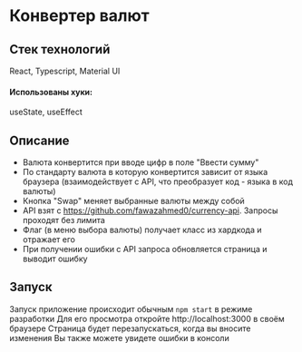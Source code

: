 # Конвертер валют

## Стек технологий

React, Typescript, Material UI

#### Использованы хуки:

useState, useEffect

## Описание

- Валюта конвертится при вводе цифр в поле "Ввести сумму"
- По стандарту валюта в которую конвертится зависит от языка браузера (взаимодействует с API, что преобразует код - языка в код валюты)
- Кнопка "Swap" меняет выбранные валюты между собой
- API взят с https://github.com/fawazahmed0/currency-api. Запросы проходят без лимита
- Флаг (в меню выбора валюты) получает класс из хардкода и отражает его
- При получении ошибки с API запроса обновляется страница и выводит ошибку

## Запуск

Запуск приложение происходит обычным `npm start` в режиме разработки
Для его просмотра откройте http://localhost:3000 в своём браузере
Страница будет перезапускаться, когда вы вносите изменения
Вы также можете увидете ошибки в консоли

